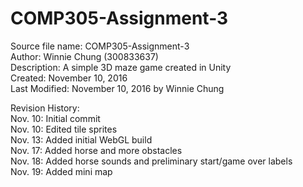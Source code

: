 # COMP305-Assignment-3  
  
Source file name: COMP305-Assignment-3  
Author: Winnie Chung (300833637)  
Description: A simple 3D maze game created in Unity  
Created: November 10, 2016  
Last Modified: November 10, 2016 by Winnie Chung  
  
Revision History:  
Nov. 10: Initial commit  
Nov. 10: Edited tile sprites  
Nov. 13: Added initial WebGL build  
Nov. 17: Added horse and more obstacles  
Nov. 18: Added horse sounds and preliminary start/game over labels  
Nov. 19: Added mini map  